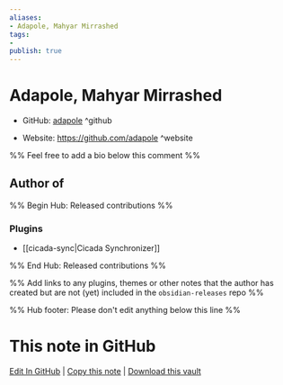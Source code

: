 ```yaml
---
aliases:
- Adapole, Mahyar Mirrashed
tags:
- 
publish: true
---
```


# Adapole, Mahyar Mirrashed

- GitHub: [adapole](https://github.com/adapole/) ^github
<!-- - Discord: `@` ^discord-->
- Website: <https://github.com/adapole> ^website
<!-- - [[Publish sites|Publish site]]: <https://> ^publish-->

%% Feel free to add a bio below this comment %%


## Author of

%% Begin Hub: Released contributions %%
### Plugins
- [[cicada-sync|Cicada Synchronizer]]

%% End Hub: Released contributions %%

%% Add links to any plugins, themes or other notes that the author has created but are not (yet) included in the `obsidian-releases` repo %%

<!--
### Unlisted plugins
-->

<!--
### Others
-->

<!--
## Sponsor this author
-->

<!-- - [[GitHub sponsors]]: [Sponsor @adapole on GitHub Sponsors](https://github.com/sponsors/adapole) ^github-sponsor-->
<!-- - [[Buy me a coffee]]: <https://> ^buy-me-a-coffee-->
<!-- - [[PayPal]]: <https://> ^paypal-->
<!-- - [[Patreon]]: <https://> ^patreon-->

<!--
## Follow this author
-->

<!-- - [[YouTube Channels|On YouTube]]: <https://> ^youtube-->
<!-- - Twitter: <https://> ^twitter-->
<!-- - ... -->

%% Hub footer: Please don't edit anything below this line %%

# This note in GitHub

<span class="git-footer">[Edit In GitHub](https://github.dev/obsidian-community/obsidian-hub/blob/main/01%20-%20Community/People/adapole.md "git-hub-edit-note") | [Copy this note](https://raw.githubusercontent.com/obsidian-community/obsidian-hub/main/01%20-%20Community/People/adapole.md "git-hub-copy-note") | [Download this vault](https://github.com/obsidian-community/obsidian-hub/archive/refs/heads/main.zip "git-hub-download-vault") </span>
